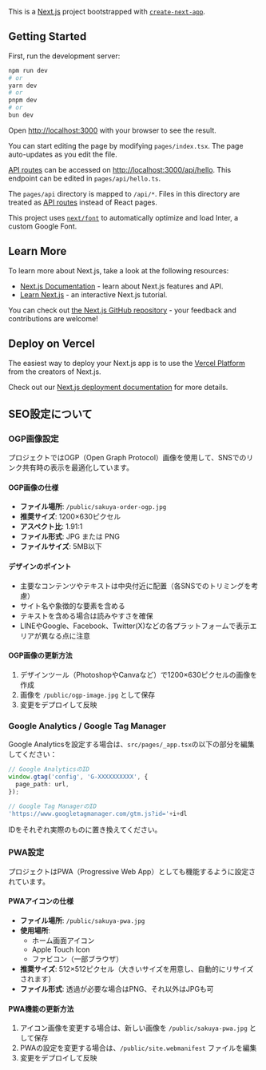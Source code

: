 This is a [Next.js](https://nextjs.org/) project bootstrapped with [`create-next-app`](https://github.com/vercel/next.js/tree/canary/packages/create-next-app).

## Getting Started

First, run the development server:

```bash
npm run dev
# or
yarn dev
# or
pnpm dev
# or
bun dev
```

Open [http://localhost:3000](http://localhost:3000) with your browser to see the result.

You can start editing the page by modifying `pages/index.tsx`. The page auto-updates as you edit the file.

[API routes](https://nextjs.org/docs/api-routes/introduction) can be accessed on [http://localhost:3000/api/hello](http://localhost:3000/api/hello). This endpoint can be edited in `pages/api/hello.ts`.

The `pages/api` directory is mapped to `/api/*`. Files in this directory are treated as [API routes](https://nextjs.org/docs/api-routes/introduction) instead of React pages.

This project uses [`next/font`](https://nextjs.org/docs/basic-features/font-optimization) to automatically optimize and load Inter, a custom Google Font.

## Learn More

To learn more about Next.js, take a look at the following resources:

- [Next.js Documentation](https://nextjs.org/docs) - learn about Next.js features and API.
- [Learn Next.js](https://nextjs.org/learn) - an interactive Next.js tutorial.

You can check out [the Next.js GitHub repository](https://github.com/vercel/next.js/) - your feedback and contributions are welcome!

## Deploy on Vercel

The easiest way to deploy your Next.js app is to use the [Vercel Platform](https://vercel.com/new?utm_medium=default-template&filter=next.js&utm_source=create-next-app&utm_campaign=create-next-app-readme) from the creators of Next.js.

Check out our [Next.js deployment documentation](https://nextjs.org/docs/deployment) for more details.

## SEO設定について

### OGP画像設定

プロジェクトではOGP（Open Graph Protocol）画像を使用して、SNSでのリンク共有時の表示を最適化しています。

#### OGP画像の仕様

- **ファイル場所**: `/public/sakuya-order-ogp.jpg`
- **推奨サイズ**: 1200×630ピクセル
- **アスペクト比**: 1.91:1
- **ファイル形式**: JPG または PNG
- **ファイルサイズ**: 5MB以下

#### デザインのポイント

- 主要なコンテンツやテキストは中央付近に配置（各SNSでのトリミングを考慮）
- サイト名や象徴的な要素を含める
- テキストを含める場合は読みやすさを確保
- LINEやGoogle、Facebook、Twitter(X)などの各プラットフォームで表示エリアが異なる点に注意

#### OGP画像の更新方法

1. デザインツール（PhotoshopやCanvaなど）で1200×630ピクセルの画像を作成
2. 画像を `/public/ogp-image.jpg` として保存
3. 変更をデプロイして反映

### Google Analytics / Google Tag Manager

Google Analyticsを設定する場合は、`src/pages/_app.tsx`の以下の部分を編集してください：

```typescript
// Google AnalyticsのID
window.gtag('config', 'G-XXXXXXXXXX', {
  page_path: url,
});

// Google Tag ManagerのID
'https://www.googletagmanager.com/gtm.js?id='+i+dl
```

IDをそれぞれ実際のものに置き換えてください。

### PWA設定

プロジェクトはPWA（Progressive Web App）としても機能するように設定されています。

#### PWAアイコンの仕様

- **ファイル場所**: `/public/sakuya-pwa.jpg`
- **使用場所**: 
  - ホーム画面アイコン
  - Apple Touch Icon
  - ファビコン（一部ブラウザ）
- **推奨サイズ**: 512×512ピクセル（大きいサイズを用意し、自動的にリサイズされます）
- **ファイル形式**: 透過が必要な場合はPNG、それ以外はJPGも可

#### PWA機能の更新方法

1. アイコン画像を変更する場合は、新しい画像を `/public/sakuya-pwa.jpg` として保存
2. PWAの設定を変更する場合は、`/public/site.webmanifest` ファイルを編集
3. 変更をデプロイして反映
